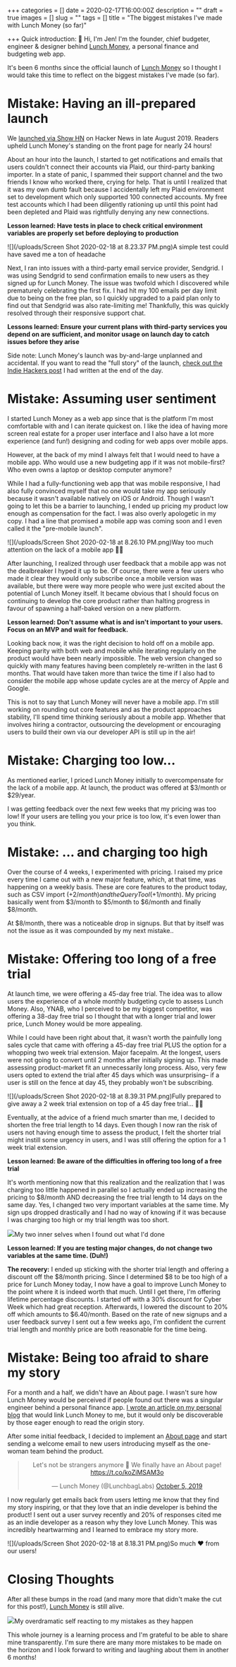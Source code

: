 +++
categories = []
date = 2020-02-17T16:00:00Z
description = ""
draft = true
images = []
slug = ""
tags = []
title = "The biggest mistakes I've made with Lunch Money (so far)"

+++
Quick introduction: 👋 Hi, I'm Jen! I'm the founder, chief budgeter, engineer & designer behind [Lunch Money](https://lunchmoney.app), a personal finance and budgeting web app.

It's been 6 months since the official launch of [Lunch Money](https://lunchmoney.app) so I thought I would take this time to reflect on the biggest mistakes I've made (so far).

# Mistake: Having an ill-prepared launch

We [launched via Show HN](https://news.ycombinator.com/item?id=20811287) on Hacker News in late August 2019. Readers upheld Lunch Money's standing on the front page for nearly 24 hours!

About an hour into the launch, I started to get notifications and emails that users couldn't connect their accounts via Plaid, our third-party banking importer. In a state of panic, I spammed their support channel and the two friends I know who worked there, crying for help. That is until I realized that it was my own dumb fault because I accidentally left my Plaid environment set to development which only supported 100 connected accounts. My free test accounts which I had been diligently rationing up until this point had been depleted and Plaid was rightfully denying any new connections.

**Lesson learned: Have tests in place to check critical environment variables are properly set before deploying to production**

![](/uploads/Screen Shot 2020-02-18 at 8.23.37 PM.png)<span class="caption">A simple test could have saved me a ton of headache</span>

Next, I ran into issues with a third-party email service provider, Sendgrid. I was using Sendgrid to send confirmation emails to new users as they signed up for Lunch Money. The issue was twofold which I discovered while prematurely celebrating the first fix. I had hit my 100 emails per day limit due to being on the free plan, so I quickly upgraded to a paid plan only to find out that Sendgrid was also rate-limiting me! Thankfully, this was quickly resolved through their responsive support chat.

**Lessons learned: Ensure your current plans with third-party services you depend on are sufficient, and monitor usage on launch day to catch issues before they arise**

Side note: Lunch Money's launch was by-and-large unplanned and accidental. If you want to read the "full story" of the launch, [check out the Indie Hackers post](https://www.indiehackers.com/product/lunch-money/got-on-front-page-of-hacker-news-today--LnVqxbaYPHu7vsPBx39) I had written at the end of the day.

# Mistake: Assuming user sentiment 

I started Lunch Money as a web app since that is the platform I'm most comfortable with and I can iterate quickest on. I like the idea of having more screen real estate for a proper user interface and I also have a lot more experience (and fun!) designing and coding for web apps over mobile apps.

However, at the back of my mind I always felt that I would need to have a mobile app. Who would use a new budgeting app if it was not mobile-first? Who even owns a laptop or desktop computer anymore?

While I had a fully-functioning web app that was mobile responsive, I had also fully convinced myself that no one would take my app seriously because it wasn't available natively on iOS or Android. Though I wasn't going to let this be a barrier to launching, I ended up pricing my product low enough as compensation for the fact. I was also overly apologetic in my copy. I had a line that promised a mobile app was coming soon and I even called it the "pre-mobile launch".

![](/uploads/Screen Shot 2020-02-18 at 8.26.10 PM.png)<span class="caption">Way too much attention on the lack of a mobile app 🤦‍♀️</span>

After launching, I realized through user feedback that a mobile app was not the dealbreaker I hyped it up to be. Of course, there were a few users who made it clear they would only subscribe once a mobile version was available, but there were way more people who were just excited about the potential of Lunch Money itself. It became obvious that I should focus on continuing to develop the core product rather than halting progress in favour of spawning a half-baked version on a new platform.

**Lesson learned: Don't assume what is and isn't important to your users. Focus on an MVP and wait for feedback.**

Looking back now, it was the right decision to hold off on a mobile app. Keeping parity with both web and mobile while iterating regularly on the product would have been nearly impossible. The web version changed so quickly with many features having been completely re-written in the last 6 months. That would have taken more than twice the time if I also had to consider the mobile app whose update cycles are at the mercy of Apple and Google.

This is not to say that Lunch Money will never have a mobile app. I'm still working on rounding out core features and as the product approaches stability, I'll spend time thinking seriously about a mobile app. Whether that involves hiring a contractor, outsourcing the development or encouraging users to build their own via our developer API is still up in the air!

# Mistake: Charging too low...

As mentioned earlier, I priced Lunch Money initially to overcompensate for the lack of a mobile app. At launch, the product was offered at $3/month or $29/year.

I was getting feedback over the next few weeks that my pricing was too low! If your users are telling you your price is too low, it's even lower than you think.

# Mistake: ... and charging too high

Over the course of 4 weeks, I experimented with pricing. I raised my price every time I came out with a new major feature, which, at that time, was happening on a weekly basis. These are core features to the product today, such as CSV import (+$2/month) and the Query Tool (+$1/month). My pricing basically went from $3/month to $5/month to $6/month and finally $8/month.

At $8/month, there was a noticeable drop in signups. But that by itself was not the issue as it was compounded by my next mistake..

# Mistake: Offering too long of a free trial

At launch time, we were offering a 45-day free trial. The idea was to allow users the experience of a whole monthly budgeting cycle to assess Lunch Money. Also, YNAB, who I perceived to be my biggest competitor, was offering a 38-day free trial so I thought that with a longer trial and lower price, Lunch Money would be more appealing.

While I could have been right about that, it wasn't worth the painfully long sales cycle that came with offering a 45-day free trial PLUS the option for a whopping two week trial extension. Major facepalm. At the longest, users were not going to convert until 2 months after initially signing up. This made assessing product-market fit an unnecessarily long process. Also, very few users opted to extend the trial after 45 days which was unsurprising– if a user is still on the fence at day 45, they probably won't be subscribing. 

![](/uploads/Screen Shot 2020-02-18 at 8.39.31 PM.png)<span class="caption">Fully prepared to give away a 2 week trial extension on top of a 45 day free trial... 🤦‍♀️</span>

Eventually, at the advice of a friend much smarter than me, I decided to shorten the free trial length to 14 days. Even though I now ran the risk of users not having enough time to assess the product, I felt the shorter trial might instill some urgency in users, and I was still offering the option for a 1 week trial extension.

**Lesson learned: Be aware of the difficulties in offering too long of a free trial**

It's worth mentioning now that this realization and the realization that I was charging too little happened in parallel so I actually ended up increasing the pricing to $8/month AND decreasing the free trial length to 14 days on the same day. Yes, I changed two very important variables at the same time. My sign ups dropped drastically and I had no way of knowing if it was because I was charging too high or my trial length was too short.

<img src="https://media.giphy.com/media/fQMmw06EWWRP9fvhWv/giphy.gif"/><span class="caption">My two inner selves when I found out what I'd done</span>

**Lesson learned: If you are testing major changes, do not change two variables at the same time. (Duh!)**

**The recovery:** I ended up sticking with the shorter trial length and offering a discount off the $8/month pricing. Since I determined $8 to be too high of a price for Lunch Money today, I now have a goal to improve Lunch Money to the point where it is indeed worth that much. Until I get there, I'm offering lifetime percentage discounts. I started off with a 30% discount for Cyber Week which had great reception. Afterwards, I lowered the discount to 20% off which amounts to $6.40/month. Based on the rate of new signups and a user feedback survey I sent out a few weeks ago, I'm confident the current trial length and monthly price are both reasonable for the time being.

# Mistake: Being too afraid to share my story

For a month and a half, we didn't have an About page. I wasn't sure how Lunch Money would be perceived if people found out there was a singular engineer behind a personal finance app. [I wrote an article on my personal blog](https://lunchbag.ca/lunch-money) that would link Lunch Money to me, but it would only be discoverable by those eager enough to read the origin story.

After some initial feedback, I decided to implement an [About page](https://lunchmoney.app/about) and start sending a welcome email to new users introducing myself as the one-woman team behind the product.

<center><blockquote class="twitter-tweet"><p lang="en" dir="ltr">Let's not be strangers anymore 👋 We finally have an About page! <a href="https://t.co/koZiMSAM3o">https://t.co/koZiMSAM3o</a></p>— Lunch Money (@LunchbagLabs) <a href="https://twitter.com/LunchbagLabs/status/1180518703487733766?ref_src=twsrc%5Etfw">October 5, 2019</a></blockquote></center> <script async src="https://platform.twitter.com/widgets.js" charset="utf-8"></script>

I now regularly get emails back from users letting me know that they find my story inspiring, or that they love that an indie developer is behind the product! I sent out a user survey recently and 20% of responses cited me as an indie developer as a reason why they love Lunch Money. This was incredibly heartwarming and I learned to embrace my story more.

![](/uploads/Screen Shot 2020-02-18 at 8.18.31 PM.png)<span class="caption">So much ❤️ from our users!</span>

# Closing Thoughts

After all these bumps in the road (and many more that didn't make the cut for this post!), [Lunch Money](https://lunchmoney.app) is still alive. 

<img src="https://media.giphy.com/media/9jObH9PkVPTyM/giphy-downsized.gif"/><span class="caption">My overdramatic self reacting to my mistakes as they happen</span>

This whole journey is a learning process and I'm grateful to be able to share mine transparently. I'm sure there are many more mistakes to be made on the horizon and I look forward to writing and laughing about them in another 6 months!